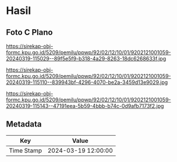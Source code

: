 # Hasil

## Foto C Plano

https://sirekap-obj-formc.kpu.go.id/5209/pemilu/ppwp/92/02/12/10/01/9202121001059-20240319-115029--89f5e5f9-b318-4a29-8263-18dc6268633f.jpg

https://sirekap-obj-formc.kpu.go.id/5209/pemilu/ppwp/92/02/12/10/01/9202121001059-20240319-115110--839943bf-4296-4070-be2a-3459d13e9029.jpg

https://sirekap-obj-formc.kpu.go.id/5209/pemilu/ppwp/92/02/12/10/01/9202121001059-20240319-115143--47191eea-5b59-4bbb-b74c-0d9afb7173f2.jpg


## Metadata

| Key        | Value               |
| ---------- | ------------------- |
| Time Stamp | 2024-03-19 12:00:00 |



